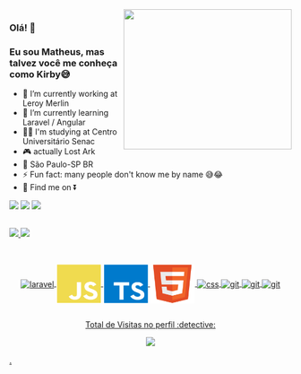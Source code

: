 <img align='right' src="https://media1.giphy.com/media/rOkbPKO2dlXzO/giphy.gif?cid=ecf05e47zputurxvo69ia9rc97533q961fns4hy9qmfmn98o&rid=giphy.gif&ct=g" width="300" height="250">

 ### Olá! 👋
### Eu sou Matheus, mas talvez você me conheça como Kirby😅 


- 🔭 I’m currently working at Leroy Merlin 
- 🌱 I’m currently learning Laravel / Angular
- 👨‍🎓 I'm studying at Centro Universitário Senac 
- 🎮 actually Lost Ark
- 🚩 São Paulo-SP BR
- ⚡ Fun fact: many people don't know me by name 😅😂
- 📩 Find me on ⏬
 
<a href="https://www.linkedin.com/in/matheus-oliveira-b42307a9/"><img src="https://img.shields.io/badge/LinkedIn-0077B5?style=for-the-badge&logo=linkedin&logoColor=white"></a>
<a href="mailto:moasaraujo@gmail.com"><img src="https://img.shields.io/badge/Gmail-D14836?style=for-the-badge&logo=gmail&logoColor=white"></a>
  <a href="https://instagram.com/kirbyns" target="_blank"><img src="https://img.shields.io/badge/-Instagram-%23E4405F?style=for-the-badge&logo=instagram&logoColor=white" target="_blank"></a>
 </br>
  
 
##
<div align="">
  <a href="https://github.com/kirbyns">
  <img height="180em" src="https://github-readme-stats.vercel.app/api?username=kirbyns&show_icons=true&theme=radical&include_all_commits=true&count_private=true"/>
  <img height="180em" src="https://github-readme-stats.vercel.app/api/top-langs/?username=kirbyns&layout=compact&langs_count=7&theme=radical"/>
</div>
  
  ##
  <div style="display: inline_block"  align="center"><br>
  <img align="center" alt="laravel" height="70" width="80" src="https://cdn.jsdelivr.net/gh/devicons/devicon/icons/laravel/laravel-plain-wordmark.svg">
  <img align="center" alt="Js" height="70" width="80" src="https://raw.githubusercontent.com/devicons/devicon/master/icons/javascript/javascript-plain.svg">
  <img align="center" alt="Ts" height="70" width="80" src="https://raw.githubusercontent.com/devicons/devicon/master/icons/typescript/typescript-plain.svg">
  <img align="center" alt="html" height="70" width="80" src="https://raw.githubusercontent.com/devicons/devicon/master/icons/html5/html5-original.svg">
  <img align="center" alt="css" height="70" width="80" src="https://cdn.jsdelivr.net/gh/devicons/devicon/icons/css3/css3-original.svg">
  <img align="center" alt="git" height="70" width="80" src="https://cdn.jsdelivr.net/gh/devicons/devicon/icons/git/git-plain.svg">
  <img align="center" alt="git" height="70" width="80" src="https://cdn.jsdelivr.net/gh/devicons/devicon/icons/angularjs/angularjs-original.svg">
  <img align="center" alt="git" height="70" width="80" src="https://cdn.jsdelivr.net/gh/devicons/devicon/icons/php/php-plain.svg">
</div>
  
##
 
  <p align="center"> Total de Visitas no perfil :detective: <br>
<p align="center"> 
   <img alingn="center" src="https://profile-counter.glitch.me/kirbyns/count.svg" />
</p>
.
